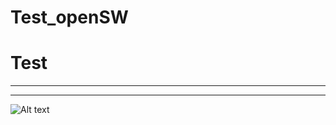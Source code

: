 # Test_openSW
# Test 
* * *
---------------------------------------
![Alt text](C:\Users\1116-1-80\Desktop\download.jpg)
